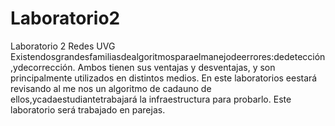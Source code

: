 # Laboratorio2
Laboratorio 2 Redes UVG
Existendosgrandesfamiliasdealgoritmosparaelmanejodeerrores:dedetección,ydecorrección.
Ambos tienen sus ventajas y desventajas, y son principalmente utilizados en distintos medios.
En este laboratorios eestará revisando al me nos un algoritmo de cadauno de ellos,ycadaestudiantetrabajará la infraestructura para probarlo. 
Este laboratorio será trabajado en parejas.
